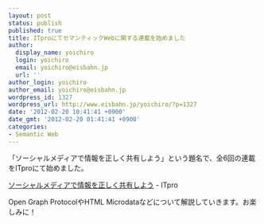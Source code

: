 ```yaml
---
layout: post
status: publish
published: true
title: ITproにてセマンティックWebに関する連載を始めました
author:
  display_name: yoichiro
  login: yoichiro
  email: yoichiro@eisbahn.jp
  url: ''
author_login: yoichiro
author_email: yoichiro@eisbahn.jp
wordpress_id: 1327
wordpress_url: http://www.eisbahn.jp/yoichiro/?p=1327
date: '2012-02-20 10:41:41 +0900'
date_gmt: '2012-02-20 01:41:41 +0900'
categories:
- Semantic Web
---
```


「ソーシャルメディアで情報を正しく共有しよう」という題名で、全6回の連載をITproにて始めました。

[ソーシャルメディアで情報を正しく共有しよう](http://goo.gl/exUj2) - ITpro

Open Graph ProtocolやHTML Microdataなどについて解説していきます。お楽しみに！
